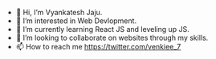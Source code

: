 - 👋 Hi, I’m Vyankatesh Jaju.
- 👀 I’m interested in Web Devlopment.
- 🌱 I’m currently learning React JS and leveling up JS.
- 💞️ I’m looking to collaborate on websites through my skills.
- 📫 How to reach me https://twitter.com/venkiee_7

<!---
venkiee7/venkiee7 is a ✨ special ✨ repository because its `README.md` (this file) appears on your GitHub profile.
You can click the Preview link to take a look at your changes.
--->
